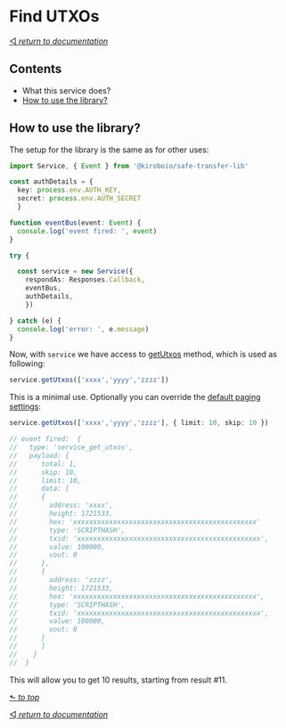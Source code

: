 # Find UTXOs
[◅ _return to documentation_](api.md#api-documentation)

## Contents

- What this service does?
- [How to use the library?](#how-to-use-the-library)

## How to use the library?

The setup for the library is the same as for other uses:

```TypeScript
import Service, { Event } from '@kiroboio/safe-transfer-lib'

const authDetails = {
  key: process.env.AUTH_KEY,
  secret: process.env.AUTH_SECRET
  }

function eventBus(event: Event) {
  console.log('event fired: ', event)
}

try {

  const service = new Service({
    respondAs: Responses.Callback,
    eventBus,
    authDetails,
    })

} catch (e) {
  console.log('error: ', e.message)
}
```

Now, with ```service``` we have access to [getUtxos]() method, which is used as following:

```TypeScript
service.getUtxos(['xxxx','yyyy','zzzz'])
```

This is a minimal use. Optionally you can override the [default paging settings]():

```TypeScript
service.getUtxos(['xxxx','yyyy','zzzz'], { limit: 10, skip: 10 })

// event fired:  {
//   type: 'service_get_utxos',
//   payload: {
//      total: 1,
//      skip: 10,
//      limit: 10,
//      data: [
//      {
//        address: 'xxxx',
//        height: 1721533,
//        hex: 'xxxxxxxxxxxxxxxxxxxxxxxxxxxxxxxxxxxxxxxxxxxxxx'
//        type: 'SCRIPTHASH',
//        txid: 'xxxxxxxxxxxxxxxxxxxxxxxxxxxxxxxxxxxxxxxxxxxxxx',
//        value: 100000,
//        vout: 0
//      },
//      {
//        address: 'zzzz',
//        height: 1721533,
//        hex: 'xxxxxxxxxxxxxxxxxxxxxxxxxxxxxxxxxxxxxxxxxxxxxx',
//        type: 'SCRIPTHASH',
//        txid: 'xxxxxxxxxxxxxxxxxxxxxxxxxxxxxxxxxxxxxxxxxxxxxx',
//        value: 100000,
//        vout: 0
//      }
//      ]
//    }
//  }

```

This will allow you to get 10 results, starting from result #11.

[⬑ _to top_](#find-utxos)

[◅ _return to documentation_](api.md#api-documentation)